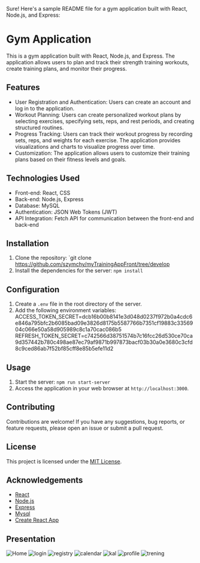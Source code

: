 Sure! Here's a sample README file for a gym application built with React, Node.js, and Express:

# Gym Application

This is a gym application built with React, Node.js, and Express. The application allows users to plan and track their strength training workouts, create training plans, and monitor their progress.

## Features

- User Registration and Authentication: Users can create an account and log in to the application.
- Workout Planning: Users can create personalized workout plans by selecting exercises, specifying sets, reps, and rest periods, and creating structured routines.
- Progress Tracking: Users can track their workout progress by recording sets, reps, and weights for each exercise. The application provides visualizations and charts to visualize progress over time.
- Customization: The application allows users to customize their training plans based on their fitness levels and goals.

## Technologies Used

- Front-end: React, CSS
- Back-end: Node.js, Express
- Database: MySQL
- Authentication: JSON Web Tokens (JWT)
- API Integration: Fetch API for communication between the front-end and back-end

## Installation

1. Clone the repository: `git clone https://github.com/szymchy/myTrainingAppFront/tree/develop
2. Install the dependencies for the server: `npm install`

## Configuration

1. Create a `.env` file in the root directory of the server.
2. Add the following environment variables:
ACCESS_TOKEN_SECRET=dcb16b00b8141e3d048d0237f972b0a4cdc6e846a795bfc2b6085bad09e3826d8175b5587766b7351cf19883c3356904c066e50a58d905989c8c1a70cac086b5
REFRESH_TOKEN_SECRET=c742566d38751574b7c16fcc26d530ce70ca9d357442b780c498ae87ec79af9871b997873bacf03b30a0e3680c3cfd8c9ced86ab7f52bf85cff8e85b5efe11d2

## Usage

1. Start the server: `npm run start-server`
2. Access the application in your web browser at `http://localhost:3000`.

## Contributing

Contributions are welcome! If you have any suggestions, bug reports, or feature requests, please open an issue or submit a pull request.

## License

This project is licensed under the [MIT License](https://opensource.org/licenses/MIT).

## Acknowledgements

- [React](https://reactjs.org)
- [Node.js](https://nodejs.org)
- [Express](https://expressjs.com)
- [Mysql](https://www.mysql.com/)
- [Create React App](https://create-react-app.dev)

## Presentation

![Home](https://github.com/szymchy/myTrainingAppFront/assets/124246021/8c9673a4-5ed3-4177-9e1e-8e47f2599061)
![login](https://github.com/szymchy/myTrainingAppFront/assets/124246021/83499e77-aee2-4524-8daa-a9470b82a915)
![registry](https://github.com/szymchy/myTrainingAppFront/assets/124246021/02d257dd-8c7f-424c-b94a-b5d6a212417b)
![calendar](https://github.com/szymchy/myTrainingAppFront/assets/124246021/cfdeec4e-0230-4a77-9343-bc1b1d58dddb)
![kal](https://github.com/szymchy/myTrainingAppFront/assets/124246021/96a9c5a7-b88b-479a-91b3-129c3c3f356b)
![profile](https://github.com/szymchy/myTrainingAppFront/assets/124246021/260560e4-1424-4340-b454-f565e9d00e03)
![trening](https://github.com/szymchy/myTrainingAppFront/assets/124246021/30899636-687f-4fba-855d-ef243f767268)
